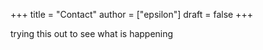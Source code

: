 +++
title = "Contact"
author = ["epsilon"]
draft = false
+++

trying this out to see what is happening

